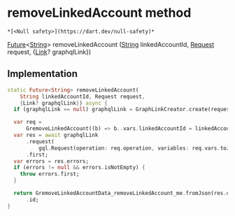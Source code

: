 


# removeLinkedAccount method




    *[<Null safety>](https://dart.dev/null-safety)*




[Future](https://api.flutter.dev/flutter/dart-async/Future-class.html)&lt;[String](https://api.flutter.dev/flutter/dart-core/String-class.html)> removeLinkedAccount
([String](https://api.flutter.dev/flutter/dart-core/String-class.html) linkedAccountId, [Request](../../yonomi-sdk/Request-class.md) request, {[Link](https://pub.dev/documentation/gql_link/0.4.0/link/Link-class.html)? graphqlLink})








## Implementation

```dart
static Future<String> removeLinkedAccount(
    String linkedAccountId, Request request,
    {Link? graphqlLink}) async {
  if (graphqlLink == null) graphqlLink = GraphLinkCreator.create(request);

  var req =
      GremoveLinkedAccount((b) => b..vars.linkedAccountId = linkedAccountId);
  var res = await graphqlLink
      .request(
          gql.Request(operation: req.operation, variables: req.vars.toJson()))
      .first;
  var errors = res.errors;
  if (errors != null && errors.isNotEmpty) {
    throw errors.first;
  }

  return GremoveLinkedAccountData_removeLinkedAccount_me.fromJson(res.data!)!
      .id;
}
```








